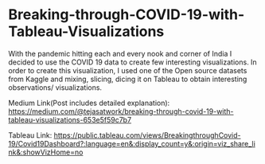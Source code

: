 # Breaking-through-COVID-19-with-Tableau-Visualizations
With the pandemic hitting each and every nook and corner of India I decided to use the COVID 19 data to create few interesting visualizations. In order to create this visualization, I used one of the Open source datasets from Kaggle and mixing, slicing, dicing it on Tableau to obtain interesting observations/ visualizations.

Medium Link(Post includes detailed explanation): https://medium.com/@tejasatwork/breaking-through-covid-19-with-tableau-visualizations-653e5f59c7b7

Tableau Link: https://public.tableau.com/views/BreakingthroughCovid-19/Covid19Dashboard?:language=en&:display_count=y&:origin=viz_share_link&:showVizHome=no
